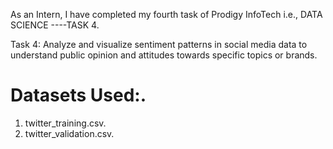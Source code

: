 As an Intern, I have completed my fourth task of Prodigy InfoTech i.e., DATA SCIENCE ----TASK 4.</br>

Task 4: Analyze and visualize sentiment patterns in social media data to understand public opinion and attitudes towards specific topics or brands.</br>

# Datasets Used:.</br>

1. twitter_training.csv.</br>
2. twitter_validation.csv.</br>
